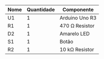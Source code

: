 | Nome | Quantidade | Componente |
|---|---|---|
| U1 | 1 |  Arduino Uno R3 |
| R1 | 1 | 470 Ω Resistor |
| D2 | 1 | Amarelo LED |
| S1 | 1 |  Botão |
| R2 | 1 | 10 kΩ Resistor |